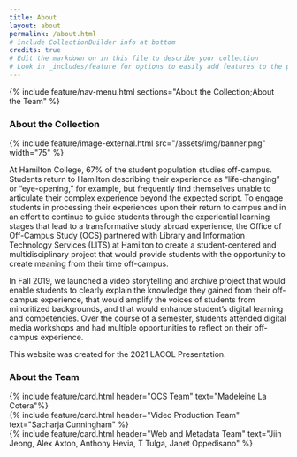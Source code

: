 ```yaml
---
title: About
layout: about
permalink: /about.html
# include CollectionBuilder info at bottom
credits: true
# Edit the markdown on in this file to describe your collection
# Look in _includes/feature for options to easily add features to the page
---
```

{% include feature/nav-menu.html sections="About the Collection;About the Team" %}


### About the Collection
{% include feature/image-external.html src="/assets/img/banner.png" width="75" %}

At Hamilton College, 67% of the student population studies off-campus. Students return to Hamilton describing their experience as “life-changing” or “eye-opening,” for example, but frequently find themselves unable to articulate their complex experience beyond the expected script. To engage students in processing their experiences upon their return to campus and in an effort to continue to guide students through the experiential learning stages that lead to a transformative study abroad experience, the Office of Off-Campus Study (OCS) partnered with Library and Information Technology Services (LITS) at Hamilton to create a student-centered and multidisciplinary project that would provide students with the opportunity to create meaning from their time off-campus.

In Fall 2019, we launched a video storytelling and archive project that would enable students to clearly explain the knowledge they gained from their off-campus experience, that would amplify the voices of students from minoritized backgrounds, and that would enhance student’s digital learning and competencies. Over the course of a semester, students attended digital media workshops and had multiple opportunities to reflect on their off-campus experience.

This website was created for the 2021 LACOL Presentation.

<div class="row mt-5"></div>

### About the Team
<div class="container">
	<div class="row mt-5">
	    <div class="col">
			{% include feature/card.html header="OCS Team" text="Madeleine La Cotera"%}
		</div>
		<div class="col">
			{% include feature/card.html header="Video Production Team" text="Sacharja Cunningham" %}
		</div>
		<div class="col">
			{% include feature/card.html header="Web and Metadata Team" text="Jiin Jeong, Alex Axton, Anthony Hevia, T Tulga, Janet Oppedisano" %}
		</div>
	</div>
</div>
